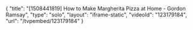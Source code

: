 {
    "title": "[1508441819] How to Make Margherita Pizza at Home - Gordon Ramsay",
    "type": "solo",
    "layout": "iframe-static",
    "videoId": "123179184",
    "url": "\/tvpembed\/123179184"
}